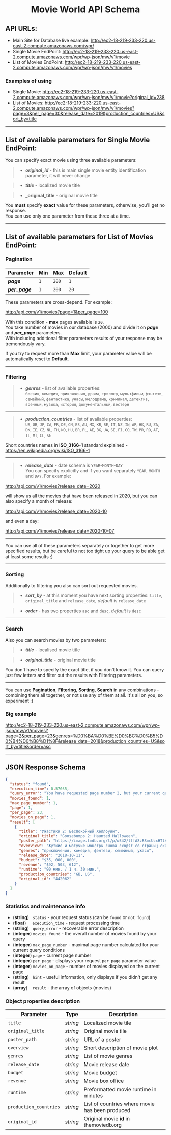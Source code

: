 #  <p align="center">Movie World API Schema</p>


## API URLs:

* Main Site for Database live example: http://ec2-18-219-233-220.us-east-2.compute.amazonaws.com/wpr/
* Single Movie EndPoint: http://ec2-18-219-233-220.us-east-2.compute.amazonaws.com/wpr/wp-json/mw/v1/movie
* List of Movies EndPoint: http://ec2-18-219-233-220.us-east-2.compute.amazonaws.com/wpr/wp-json/mw/v1/movies

### Examples of using

* Single Movie: http://ec2-18-219-233-220.us-east-2.compute.amazonaws.com/wpr/wp-json/mw/v1/movie?original_id=238  
* List of Movies: http://ec2-18-219-233-220.us-east-2.compute.amazonaws.com/wpr/wp-json/mw/v1/movies?page=3&per_page=30&release_date=2019&production_countries=US&sort_by=title
---

## List of available parameters for Single Movie EndPoint:

You can specify exact movie using three available parameters:

> * **_original_id_** - this is main single movie entity identification parameter, it will never change

> * **_title_** - localized movie title

> * **_original_title** - original movie title

You **must** specify **exact** value for these parameters, otherwise, you'll get no response.  
You can use only one parameter from these three at a time.

---

## List of available parameters for List of Movies EndPoint:

### Pagination

| Parameter      | Min  | Max    | Default
| -------------  |------| ------ | ------ 
| **_page_**     | `1`  | `200` | `1`
| **_per_page_** | `1`  | `200` | `20`

These parameters are cross-depend. For example:  

http://api.com/v1/movies?page=1&per_page=100

With this condition - **max** pages available is `20`.  
You take number of movies in our database (2000) and divide it on **_page_** and **_per_page_** parameters.  
With including additional filter parameters results of your response may be tremendously vary.  

If you try to request more than **Max** limit, your parameter value will be automatically reset to **Default**.

---

### Filtering
> * **_genres_** - list of available properties:  
`боевик`, `комедия`, `приключения`, `драма`, `триллер`, `мультфильм`, `фэнтези`,
`семейный`, `фантастика`, `ужасы`, `мелодрама`, `криминал`, `детектив`, `военный`,
`музыка`, `история`, `документальный`, `вестерн`
___
> * **_production_countries_** - list of available properties:  
`US`, `GB`, `JP`, `CA`, `FR`, `DE`, `CN`, `ES`, `AU`, `MX`, `KR`, `BE`, `IT`, `NZ`,
`IN`, `AR`, `HK`, `RU`, `ZA`, `DK`, `IE`, `CZ`, `NL`, `TH`, `NO`, `HU`, `BR`, `PL`,
`AE`, `BG`, `UA`, `SE`, `FI`, `CO`, `TW`, `PR`, `RO`, `AT`, `IL`, `MT`, `CL`, `SG`  

Short countries names in **ISO_3166-1** standard explained - https://en.wikipedia.org/wiki/ISO_3166-1
___

> * **_release_date_** - date schema is `YEAR`-`MONTH`-`DAY`  
You can specify explicitly and if you want separately `YEAR`, `MONTH` and `DAY`. For example:  

http://api.com/v1/movies?release_date=2020

will show us all the movies that have been released in 2020, but you can also specify a month of release:  

http://api.com/v1/movies?release_date=2020-10  

and even a day:  

http://api.com/v1/movies?release_date=2020-10-07

---
You can use all of these parameters separately or together to get more specified results, but be careful to not too tight up your query to be able get at least some results :)    

---  

### Sorting

Additionally to filtering you also can sort out requested movies.  

> * **_sort_by_** - at this moment you have next sorting properties: `title`, `original_title` and `release_date`, _default_ is `release_date`


> * **_order_** - has two properties `asc` and `desc`, _default_ is `desc`



---

### Search
Also you can search movies by two parameters:  

> * **_title_** - localised movie title  

> * **_original_title_** - original movie title  

You don't have to specify the exact title, if you don't know it. You can query just few letters and filter out the results with Filtering parameters.

---

You can use **Pagination**, **Filtering**, **Sorting**, **Search** in any combinations - combining them all together, or not use any of them at all. It's all on you, so experiment :)

### Big example

http://ec2-18-219-233-220.us-east-2.compute.amazonaws.com/wpr/wp-json/mw/v1/movies?page=2&per_page=23&genres=%D0%BA%D0%BE%D0%BC%D0%B5%D0%B4%D0%B8%D1%8F&release_date=2018&production_countries=US&sort_by=title&order=asc

---

## JSON Response Schema


```json
{
  "status": "found",
  "execution_time": 0.57035,
  "query_error": "You have requested page number 2, but your current query conditions have 1 page(s) of results, so you have been automatically redirected to page 1",
  "movies_found": 1,
  "max_page_number": 1,
  "page": 1,
  "per_page": 23,
  "movies_on_page": 1,
  "result": [
    {
      "title": "Ужастики 2: Беспокойный Хеллоуин",
      "original_title": "Goosebumps 2: Haunted Halloween",
      "poster_path": "https://image.tmdb.org/t/p/w342/lffA8zBSmcUcxHTtAGYS3vAY4wM.jpg",
      "overview": "Жуткие и могучие монстры снова сходят со страниц сказок и начинают вершить ужас на улицах города. На этот раз основные события развернутся в страшном парке развлечений «Хоррорлэнд».  Простым американским подросткам предстоит не только одолеть самых невообразимых чудовищ, но и вновь встретиться с одним из самых колоритных антагонистов книжной вселенной — зловещей куклой чревовещателя по имени Слэппи.",
      "genres": "приключения, комедия, фэнтези, семейный, ужасы",
      "release_date": "2018-10-11",
      "budget": "$35, 000, 000",
      "revenue": "$92, 503, 612",
      "runtime": "90 мин. / 1 ч. 30 мин.",
      "production_countries": "GB, US",
      "original_id": "442062"
    }
  ]
}
```

### Statistics and maintenance info

* (**string**) &nbsp; `status` - your request status (can be `found` or `not found`)  
* (**float**) &nbsp; &nbsp; `execution_time` - request processing time
* (**string**) &nbsp; `query_error` - recoverable error description
* (**integer**) `movies_found` - the overall number of movies found by your query
* (**integer**) `max_page_number` - maximal page number calculated for your current query conditions
* (**integer**) `page` - current page number
* (**integer**) `per_page` - displays your request `per_page` parameter value
* (**integer**) `movies_on_page` - number of movies displayed on the current page
* (**string**) &nbsp; `hint` - useful information, only displays if you didn't get any result
* (**array**) &nbsp;&nbsp; `result` - the array of objects (movies)

### Object properties description

| Parameter             | Type      | Description                                       |
| -------------         |------     | ------                                            |
| `title`               | _string_  | Localized movie tile                              |
| `original_title`      | _string_  | Original movie tile                               |
| `poster_path`         | _string_  | URL of a poster                                   |
| `overview`            | _string_  | Short description of movie plot                   |
| `genres`              | _string_  | List of movie genres                              |
| `release_date`        | _string_  | Movie release date                                |
| `budget`              | _string_  | Movie budget                                      |
| `revenue`             | _string_  | Movie box office                                  |
| `runtime`             | _string_  | Preformatted movie runtime in minutes             |
| `production_countries`| _string_  | List of countries where movie has been produced   |
| `original_id`         | _string_  | Original movie **id** in themoviedb.org           |


